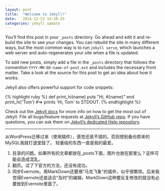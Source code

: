 ```yaml
---
layout: post
title:  "Welcome to Jekyll!"
date:   2014-12-22 14:20:33
categories: jekyll update
---
```

You’ll find this post in your `_posts` directory. Go ahead and edit it and re-build the site to see your changes. You can rebuild the site in many different ways, but the most common way is to run `jekyll serve`, which launches a web server and auto-regenerates your site when a file is updated.

To add new posts, simply add a file in the `_posts` directory that follows the convention `YYYY-MM-DD-name-of-post.ext` and includes the necessary front matter. Take a look at the source for this post to get an idea about how it works.

Jekyll also offers powerful support for code snippets:

{% highlight ruby %}
def print_hi(name)
  puts "Hi, #{name}"
end
print_hi('Tom')
#=> prints 'Hi, Tom' to STDOUT.
{% endhighlight %}

Check out the [Jekyll docs][jekyll] for more info on how to get the most out of Jekyll. File all bugs/feature requests at [Jekyll’s GitHub repo][jekyll-gh]. If you have questions, you can ask them on [Jekyll’s dedicated Help repository][jekyll-help].

----------

从WordPress迁移过来（使用插件），感觉还是不错的。否则想到备份原来的MySQL我就打退堂鼓了。
轻量级的东西一直是我的最爱。

1. 目录的问题。如果所有的文章都放在_posts下面，图片也放在那里么？这样可能会造成混乱。
2. 翻页。试了下官方的方法，还没有成功。
3. 同步Evernote。用MarkDown还要用“马克飞象”的插件，似乎很繁琐。后来我觉得Evernote还是适合“及时”的编辑，MarkDown这种要反复修改的就没有必要放到Evernote里面了。

[jekyll]:      http://jekyllrb.com
[jekyll-gh]:   https://github.com/jekyll/jekyll
[jekyll-help]: https://github.com/jekyll/jekyll-help
